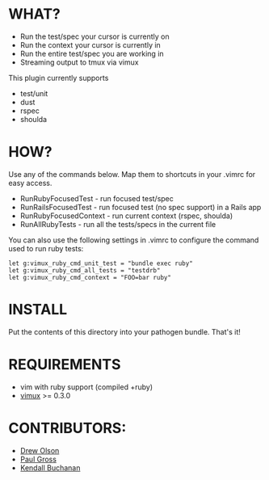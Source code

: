 WHAT?
====================

- Run the test/spec your cursor is currently on
- Run the context your cursor is currently in
- Run the entire test/spec you are working in
- Streaming output to tmux via vimux

This plugin currently supports
  - test/unit
  - dust
  - rspec
  - shoulda

HOW?
====================

Use any of the commands below. Map them to shortcuts
in your .vimrc for easy access.

  - RunRubyFocusedTest - run focused test/spec
  - RunRailsFocusedTest - run focused test (no spec support) in a Rails app
  - RunRubyFocusedContext - run current context (rspec, shoulda)
  - RunAllRubyTests - run all the tests/specs in the current file

You can also use the following settings in .vimrc to configure the command used to run ruby tests:

```vim
let g:vimux_ruby_cmd_unit_test = "bundle exec ruby"
let g:vimux_ruby_cmd_all_tests = "testdrb"
let g:vimux_ruby_cmd_context = "FOO=bar ruby"
```

INSTALL
====================

Put the contents of this directory into your pathogen bundle. That's it!

REQUIREMENTS
====================

- vim with ruby support (compiled +ruby)
- [vimux](https://github.com/benmills/vimux) >= 0.3.0

CONTRIBUTORS:
====================

- [Drew Olson](https://github.com/drewolson)
- [Paul Gross](https://github.com/pgr0ss)
- [Kendall Buchanan](https://github.com/kendagriff)
